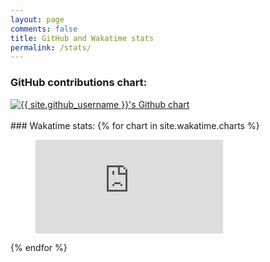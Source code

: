```yaml
---
layout: page
comments: false
title: GitHub and Wakatime stats
permalink: /stats/
---
```


### GitHub contributions chart:

<a href="https://github.com/{{ site.github_username }}">
  <img src="http://ghchart.rshah.org/{{ site.github_username }}" alt="{{ site.github_username }}'s Github chart" />
</a>
<br /><br />
### Wakatime stats:
{% for chart in site.wakatime.charts %}
<figure>
  <embed src="https://wakatime.com/@{{ site.wakatime.username }}/{{ chart }}.svg" />
</figure>
{% endfor %}
